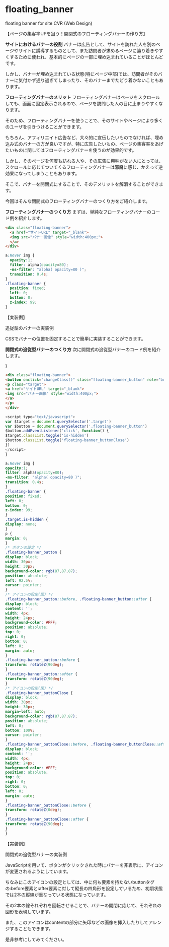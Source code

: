 # floating_banner
floating banner for site CVR (Web Design)

【ページの集客率UPを狙う！開閉式のフローティングバナーの作り方】

<b>サイトにおけるバナーの役割</b>
バナーは広告として、サイトを訪れた人を別のページやサイトに誘導するものとして、また訪問者が求めるページに辿り着きやすくするために使われ、基本的にページの一部に埋め込まれていることがほとんどです。

しかし、バナーが埋め込まれている状態(特にページ中部)では、訪問者がそのバナーに気付かず通り過ぎてしまったり、そのバナーまでたどり着かないこともあります。

<b>フローティングバナーのメリット</b>
フローティングバナーはページをスクロールしても、画面に固定表示されるので、ページを訪問した人の目に止まりやすくなります。

そのため、フローティングバナーを使うことで、そのサイトやページにより多くのユーザを引きつけることができます。

もちろん、アフィリエイト広告など、大々的に宣伝したいものでなければ、埋め込み式のバナーの方が良いですが、特に広告したいもの、ページの集客率をあげたいものに関してはフローティングバナーを使うのが効果的です。

しかし、そのページを何度も訪れる人や、その広告に興味がない人にとっては、スクロールに応じてついてくるフローティングバナーは邪魔に感じ、かえって逆効果になってしまうこともあります。

そこで、バナーを開閉式にすることで、そのデメリットを解消することができます。

今回はそんな閉開式のフローティングバナーのつくり方をご紹介します。

<b>フローティングバナーのつくり方</b>
まずは、単純なフローティングバナーのコード例を紹介します。

```html
<div class="floating-banner">
  <a href="サイトURL" target="_blank">
  <img src="バナー画像" style="width:400px;">
  </a>
</div>
```
```css
a:hover img {
  opacity:1;
  filter: alpha(opacity=80);
  -ms-filter: "alpha( opacity=80 )";
  transition: 0.4s;
}
.floating-banner {
  position: fixed;
  left: 0;
  bottom: 0;
  z-index: 99;
}
```

【実装例】

追従型のバナーの実装例

CSSでバナーの位置を固定することで簡単に実装することができます。

<b>開閉式の追従型バナーのつくり方</b>
次に開閉式の追従型バナーのコード例を紹介します。

}
```html
<div class="floating-banner">
<button onclick="changeClass()" class="floating-banner_button" role="button"></button>
<p class="target">
<a href="サイトURL" target="_blank">
<img src="バナー画像" style="width:400px;">
</a>
</p>
</div>
```
```js
<script type="text/javascript">
var $target = document.querySelector('.target')
var $button = document.querySelector('.floating-banner_button')
$button.addEventListener('click', function() {
$target.classList.toggle('is-hidden')
$button.classList.toggle('floating-banner_buttonClose')
})
</script>
}
```
```css
a:hover img {
opacity:1;
filter: alpha(opacity=80);
-ms-filter: "alpha( opacity=80 )";
transition: 0.4s;
}
.floating-banner {
position: fixed;
left: 0;
bottom: 0;
z-index: 99;
}
.target.is-hidden {
display: none;
}
p {
margin: 0;
}
/* ボタンの設定 */
.floating-banner_button {
display: block;
width: 30px;
height: 30px;
background-color: rgb(87,87,87);
position: absolute;
left: 92.5%;
cursor: pointer;
}
/* アイコンの設定(開) */
.floating-banner_button::before, .floating-banner_button::after {
display: block;
content: '';
width: 4px;
height: 24px;
background-color: #FFF;
position: absolute;
top: 0;
right: 0;
bottom: 0;
left: 0;
margin: auto;
}
.floating-banner_button::before {
transform: rotateZ(90deg);
}
.floating-banner_button::after {
transform: rotateZ(90deg);
}
/* アイコンの設定(閉) */
.floating-banner_buttonClose {
display: block;
width: 30px;
height: 30px;
margin-left: auto;
background-color: rgb(87,87,87);
position: absolute;
left: 0;
bottom: 100%;
cursor: pointer;
}
.floating-banner_buttonClose::before, .floating-banner_buttonClose::after {
display: block;
content: '';
width: 4px;
height: 24px;
background-color: #FFF;
position: absolute;
top: 0;
right: 0;
bottom: 0;
left: 0;
margin: auto;
}
.floating-banner_buttonClose::before {
transform: rotateZ(0deg);
}
.floating-banner_buttonClose::after {
transform: rotateZ(90deg);
}
}
```

【実装例】

開閉式の追従型バナーの実装例

JavaScriptを用いて、ボタンがクリックされた時にバナーを非表示に、アイコンが変更されるようにしています。

ちなみにこのアイコンの設定としては、中に何も要素を持たないbuttonタグの:before要素と:after要素に対して縦長の四角形を設定しているため、初期状態では2本の縦線が重なっている状態になっています。

その2本の線それぞれを回転させることで、バナーの開閉に応じて、それぞれの図形を表現しています。

また、このアイコンはcontentの部分に矢印などの画像を挿入したりしてアレンジすることもできます。

是非参考にしてみてください。
